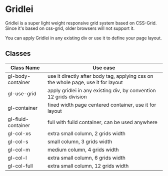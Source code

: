 # Gridlei

Gridlei is a super light weight responsive grid system based on CSS-Grid. Since it's based on css-grid, older browsers will not support it.

You can apply Gridlei in any existing div or use it to define your page layout.

## Classes

| Class Name | Use case |
| ------ | ------ |
| gl-body-container| use it directly after body tag, applying css on the whole page, use it for layout |
| gl-use-grid | apply gridlei in any existing div, by convention 12 grids division|
| gl-container | fixed width page centered container, use it for layout |
| gl-fluid-container | full with fuild container, can be used anywhere |
| gl-col-xs | extra small column, 2 grids width |
| gl-col-s | small column, 3 grids width |
| gl-col-m | medium column, 4 grids width |
| gl-col-l | extra small column, 6 grids width |
| gl-col-full | extra small column, 12 grids width |
